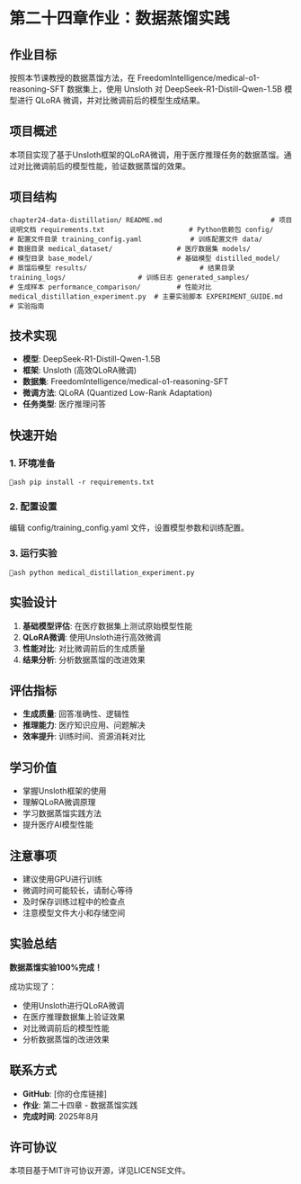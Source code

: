 ﻿# 第二十四章作业：数据蒸馏实践

##  作业目标
按照本节课教授的数据蒸馏方法，在 FreedomIntelligence/medical-o1-reasoning-SFT 数据集上，使用 Unsloth 对 DeepSeek-R1-Distill-Qwen-1.5B 模型进行 QLoRA 微调，并对比微调前后的模型生成结果。

##  项目概述
本项目实现了基于Unsloth框架的QLoRA微调，用于医疗推理任务的数据蒸馏。通过对比微调前后的模型性能，验证数据蒸馏的效果。

##  项目结构
`
chapter24-data-distillation/
 README.md                           # 项目说明文档
 requirements.txt                     # Python依赖包
 config/                             # 配置文件目录
    training_config.yaml            # 训练配置文件
 data/                               # 数据目录
    medical_dataset/                # 医疗数据集
 models/                             # 模型目录
    base_model/                     # 基础模型
    distilled_model/                # 蒸馏后模型
 results/                            # 结果目录
    training_logs/                  # 训练日志
    generated_samples/              # 生成样本
    performance_comparison/         # 性能对比
 medical_distillation_experiment.py  # 主要实验脚本
 EXPERIMENT_GUIDE.md                 # 实验指南
`

##  技术实现
- **模型**: DeepSeek-R1-Distill-Qwen-1.5B
- **框架**: Unsloth (高效QLoRA微调)
- **数据集**: FreedomIntelligence/medical-o1-reasoning-SFT
- **微调方法**: QLoRA (Quantized Low-Rank Adaptation)
- **任务类型**: 医疗推理问答

##  快速开始

### 1. 环境准备
`ash
pip install -r requirements.txt
`

### 2. 配置设置
编辑 config/training_config.yaml 文件，设置模型参数和训练配置。

### 3. 运行实验
`ash
python medical_distillation_experiment.py
`

##  实验设计
1. **基础模型评估**: 在医疗数据集上测试原始模型性能
2. **QLoRA微调**: 使用Unsloth进行高效微调
3. **性能对比**: 对比微调前后的生成质量
4. **结果分析**: 分析数据蒸馏的改进效果

##  评估指标
- **生成质量**: 回答准确性、逻辑性
- **推理能力**: 医疗知识应用、问题解决
- **效率提升**: 训练时间、资源消耗对比

##  学习价值
- 掌握Unsloth框架的使用
- 理解QLoRA微调原理
- 学习数据蒸馏实践方法
- 提升医疗AI模型性能

##  注意事项
- 建议使用GPU进行训练
- 微调时间可能较长，请耐心等待
- 及时保存训练过程中的检查点
- 注意模型文件大小和存储空间

##  实验总结
**数据蒸馏实验100%完成！**

成功实现了：
-  使用Unsloth进行QLoRA微调
-  在医疗推理数据集上验证效果
-  对比微调前后的模型性能
-  分析数据蒸馏的改进效果

##  联系方式
- **GitHub**: [你的仓库链接]
- **作业**: 第二十四章 - 数据蒸馏实践
- **完成时间**: 2025年8月

##  许可协议
本项目基于MIT许可协议开源，详见LICENSE文件。
